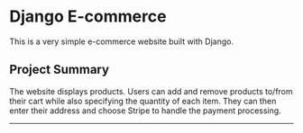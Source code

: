 <p align="center">
  <p align="center">
    <a href="https://justdjango.com/?utm_source=github&utm_medium=logo" target="_blank">
    </a>
  </p>
  <p align="center">
  </p>
</p>

# Django E-commerce

This is a very simple e-commerce website built with Django.

## Project Summary

The website displays products. Users can add and remove products to/from their cart while also specifying the quantity of each item. They can then enter their address and choose Stripe to handle the payment processing.

---

